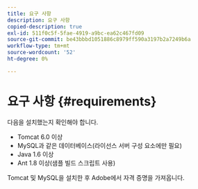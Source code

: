 ```yaml
---
title: 요구 사항
description: 요구 사항
copied-description: true
exl-id: 511f0c5f-5fae-4919-a9bc-ea62c467fd09
source-git-commit: be43bbbd1051886c8979ff590a3197b2a7249b6a
workflow-type: tm+mt
source-wordcount: '52'
ht-degree: 0%

---
```


# 요구 사항 {#requirements}

다음을 설치했는지 확인해야 합니다.

* Tomcat 6.0 이상
* MySQL과 같은 데이터베이스(라이선스 서버 구성 요소에만 필요)
* Java 1.6 이상
* Ant 1.8 이상(샘플 빌드 스크립트 사용)

Tomcat 및 MySQL을 설치한 후 Adobe에서 자격 증명을 가져옵니다.
